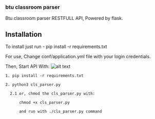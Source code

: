 ### btu classroom parser

Btu classroom parser RESTFULL API, Powered by flask.

## Installation
To install just run - pip install -r requirements.txt

For use, Change conf/application.yml file with your login credentials.

Then, Start API With:
![alt text](https://i.imgur.com/umscyD0.png)

    1. pip install -r requirements.txt
    
    2. python3 cls_parser.py
 
      2.1 or, chmod the cls_parser.py with:
      
          chmod +x cls_parser.py
         
          and run with ./cls_parser.py command
